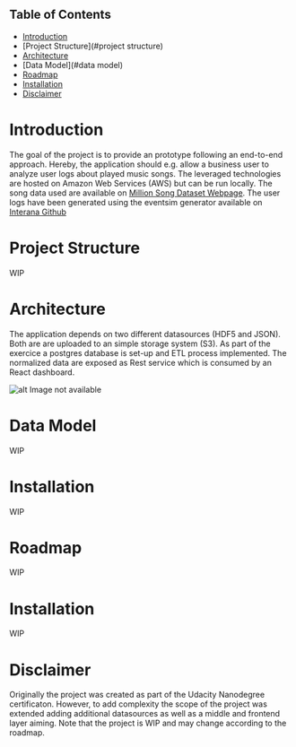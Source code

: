 ## Table of Contents

- [Introduction](#introduction)
- [Project Structure](#project structure)
- [Architecture](#architecture)
- [Data Model](#data model)
- [Roadmap](#roadmap)
- [Installation](#installation)
- [Disclaimer](#disclaimer)

# Introduction

The goal of the project is to provide an prototype following an end-to-end approach. Hereby, the application
should e.g. allow a business user to analyze user logs about played music songs. The leveraged technologies are hosted 
on Amazon Web Services (AWS) but can be run locally. The song data used are available on 
<a href="http://millionsongdataset.com/pages/getting-dataset/" target="_blank">Million Song Dataset Webpage</a>. 
The user logs have been generated using the eventsim generator available on <a href="https://github.com/Interana/eventsim" target="_blank">Interana Github</a>   

# Project Structure

WIP

# Architecture

The application depends on two different datasources (HDF5 and JSON). Both are are uploaded to an simple storage system (S3). As part of the exercice a postgres
database is set-up and ETL process implemented. The normalized data are exposed as Rest service which is consumed by an React dashboard.

![alt Image not available](https://raw.githubusercontent.com/MatthiasReichel/Data-Modeling-Postgres/img/Architecture.PNG)

# Data Model

WIP

# Installation

WIP

# Roadmap

WIP

# Installation

WIP

# Disclaimer

Originally the project was created as part of the Udacity Nanodegree certificaton. However, to add complexity the scope
of the project was extended adding additional datasources as well as a middle and frontend layer aiming.
Note that the project is WIP and may change according to the roadmap.